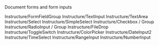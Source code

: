 
Document forms and form inputs

Instructure/FormFieldGroup
Instructure/TextInput 
Instructure/TextArea 
Instructure/Select 
Instructure/SimpleSelect 
Instructure/Checkbox / Group 
Instructure/RadioInput / Group 
Instructure/FileDrop
Instructure/ToggleSwitch 
Instructure/ColorPicker 
Instructure/DateInput2
Instructure/TimeSelect
Instructure/RangeInput
Instructure/NumberInput